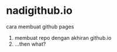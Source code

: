 # nadigithub.io

cara membuat github pages
1. membuat repo dengan akhiran github.io
2. ...then what?
